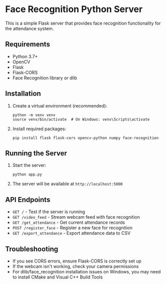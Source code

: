 
# Face Recognition Python Server

This is a simple Flask server that provides face recognition functionality for the attendance system.

## Requirements

- Python 3.7+
- OpenCV
- Flask
- Flask-CORS
- Face Recognition library or dlib

## Installation

1. Create a virtual environment (recommended):
   ```
   python -m venv venv
   source venv/bin/activate  # On Windows: venv\Scripts\activate
   ```

2. Install required packages:
   ```
   pip install flask flask-cors opencv-python numpy face-recognition
   ```

## Running the Server

1. Start the server:
   ```
   python app.py
   ```

2. The server will be available at `http://localhost:5000`

## API Endpoints

- `GET /` - Test if the server is running
- `GET /video_feed` - Stream webcam feed with face recognition
- `GET /get_attendance` - Get current attendance records
- `POST /register_face` - Register a new face for recognition
- `GET /export_attendance` - Export attendance data to CSV

## Troubleshooting

- If you see CORS errors, ensure Flask-CORS is correctly set up
- If the webcam isn't working, check your camera permissions
- For dlib/face_recognition installation issues on Windows, you may need to install CMake and Visual C++ Build Tools
